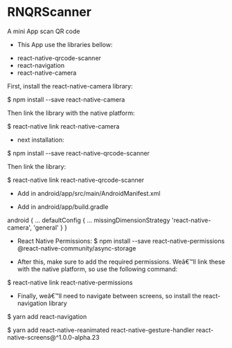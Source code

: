 # RNQRScanner
A mini App scan QR code

- This App use the libraries bellow:

* react-native-qrcode-scanner
* react-navigation
* react-native-camera

First, install the react-native-camera library:

$ npm install --save react-native-camera

Then link the library with the native platform:

$ react-native link react-native-camera

- next installation:

$ npm install --save react-native-qrcode-scanner

Then link the library:

$ react-native link react-native-qrcode-scanner

- Add in android/app/src/main/AndroidManifest.xml
<uses-permission android:name="android.permission.VIBRATE"/>

- Add in android/app/build.gradle

android {
...
    defaultConfig {
    ...
        missingDimensionStrategy 'react-native-camera', 'general'
    }
}

- React Native Permissions: 
$ npm install --save react-native-permissions @react-native-community/async-storage

- After this, make sure to add the required permissions. Weâ€™ll link these with the native platform, so use the following command:

$ react-native link react-native-permissions

- Finally, weâ€™ll need to navigate between screens, so install the react-navigation library

$ yarn add react-navigation

$ yarn add react-native-reanimated react-native-gesture-handler react-native-screens@^1.0.0-alpha.23




